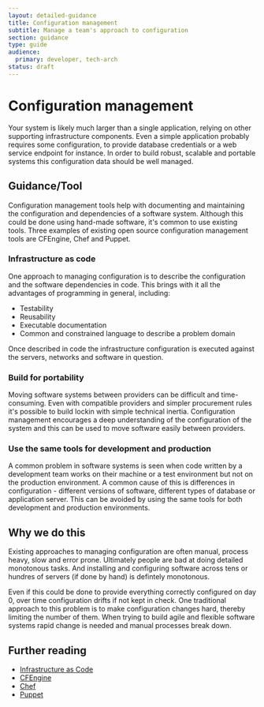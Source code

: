 ```yaml
---
layout: detailed-guidance
title: Configuration management
subtitle: Manage a team's approach to configuration
section: guidance
type: guide
audience:
  primary: developer, tech-arch
status: draft
---
```

    
# Configuration management
Your system is likely much larger than a single application, relying
on other supporting infrastructure components. Even a simple application
probably requires some configuration, to provide database credentials or
a web service endpoint for instance. In order to build robust, scalable
and portable systems this configuration data should be well managed.

## Guidance/Tool

Configuration management tools help with documenting and maintaining the
configuration and dependencies of a software system. Although this could
be done using hand-made software, it's common to use existing tools.
Three examples of existing open source configuration management tools
are CFEngine, Chef and Puppet.

### Infrastructure as code

One approach to managing configuration is to describe the configuration
and the software dependencies in code. This brings with it all the
advantages of programming in general, including:

* Testability
* Reusability
* Executable documentation
* Common and constrained language to describe a problem domain

Once described in code the infrastructure configuration is executed
against the servers, networks and software in question.

### Build for portability

Moving software systems between providers can be difficult and time-
consuming. Even with compatible providers and simpler procurement rules
it's possible to build lockin with simple technical inertia.
Configuration management encourages a deep understanding of the
configuration of the system and this can be used to move software easily
between providers.

### Use the same tools for development and production

A common problem in software systems is seen when code written by a
development team works on their machine or a test environment but not on
the production environment. A common cause of this is differences in
configuration - different versions of software, different types of
database or application server. This can be avoided by using the same
tools for both development and production environments.

## Why we do this

Existing approaches to managing configuration are often manual, process
heavy, slow and error prone. Ultimately people are bad at doing detailed
monotonous tasks. And installing and configuring software across tens or
hundres of servers (if done by hand) is defintely monotonous.

Even if this could be done to provide everything correctly configured on
day 0, over time configuration drifts if not kept in check. One
traditional approach to this problem is to make configuration changes
hard, thereby limiting the number of them. When trying to build agile
and flexible software systems rapid change is needed and manual
processes break down. 

## Further reading

* [Infrastructure as
Code](https://speakerdeck.com/garethr/infrastructure-as-code)
* [CFEngine](http://cfengine.com/)
* [Chef](http://www.opscode.com/chef/)
* [Puppet](http://puppetlabs.com/solutions/configuration-management/)

